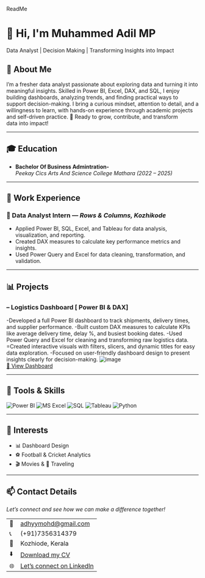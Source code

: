 ReadMe

# 👋 Hi, I'm Muhammed Adil MP  
 Data Analyst |  Decision Making | Transforming Insights into Impact  

<!--Section 1: Introduction-->

## 🌟 About Me  
I’m a fresher data analyst passionate about exploring data and turning it into meaningful insights. Skilled in Power BI, Excel, DAX, and SQL, I enjoy building dashboards, analyzing trends, and finding practical ways to support decision-making. I bring a curious mindset, attention to detail, and a willingness to learn, with hands-on experience through academic projects and self-driven practice. 🚀 Ready to grow, contribute, and transform data into impact!  

---

## 🎓 Education  
- **Bachelor Of Business Admintration-**  
  *Peekay Cics Arts And Science College Mathara (2022 – 2025)*  

---

## 💼 Work Experience  
### 🔹 Data Analyst Intern — *Rows & Columns, Kozhikode*   
- Applied Power BI, SQL, Excel, and Tableau for data analysis, visualization, and reporting.
- Created DAX measures to calculate key performance metrics and insights.
- Used Power Query and Excel for data cleaning, transformation, and validation.

---

## 📊 Projects  

### – Logistics Dashboard [ Power BI & DAX]  

-Developed a full Power BI dashboard to track shipments, delivery times, and supplier performance.
-Built custom DAX measures to calculate KPIs like average delivery time, delay %, and busiest booking dates.
-Used Power Query and Excel for cleaning and transforming raw logistics data.
=Created interactive visuals with filters, slicers, and dynamic titles for easy data exploration.
-Focused on user-friendly dashboard design to present insights clearly for decision-making.
![image]()  
[🔗 View Dashboard](https://app.powerbi.com/view?r=eyJrIjoiYWExYzc0MTAtODU3NS00OTZhLWEwZjEtYzBjNTRjNjViODUwIiwidCI6ImM2ZTU0OWIzLTVmNDUtNDAzMi1hYWU5LWQ0MjQ0ZGM1YjJjNCJ9)  

---


## 🧠 Tools & Skills  
![Power BI](https://img.shields.io/badge/-Power%20BI-239120?logo=Power-BI&logoColor=white) 
![MS Excel](https://img.shields.io/badge/-Excel-217346?logo=Microsoft-Excel&logoColor=white) 
![SQL](https://img.shields.io/badge/-SQL-CC2927?logo=MySQL&logoColor=white) 
![Tableau](https://img.shields.io/badge/-Tableau-E97627?logo=Tableau&logoColor=white) 
![Python](https://img.shields.io/badge/-Python-3776AB?logo=Python&logoColor=white)  

---

## 🎯 Interests  
- 📊 Dashboard Design  
- ⚽ Football & Cricket Analytics  
- 🎬 Movies & 🎒 Traveling  

---

## 📫 Contact Details  
*Let’s connect and see how we can make a difference together!*  

<table>
  <tbody>
    <tr>
      <td>📧</td>
      <td><a href="mailto:adhyymohd@gmail.com">adhyymohd@gmail.com</a></td>
    </tr>
    <tr>
      <td>📞</td>
      <td>(+91)7356314379</td>
    </tr>
    <tr>
      <td>📍</td>
      <td>Kozhiode, Kerala</td>
    </tr>
    <tr>
      <td>⬇️</td>
      <td><a href="Boniface_Data_Analyst.pdf">Download my CV</a></td>
    </tr>
    <tr>
      <td>🌐</td>
      <td><a href="https://www.linkedin.com/in/muhammedadhilmp">Let’s connect on LinkedIn</a></td>
    </tr>
  </tbody>
</table>
